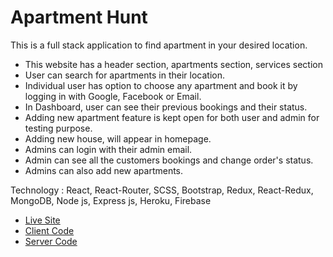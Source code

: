 # Apartment Hunt

This is a full stack application to find apartment in your desired location.

* This website has a header section, apartments section, services section
* User can search for apartments in their location.
* Individual user has option to choose any apartment and book it by logging in with Google, Facebook or Email.
* In Dashboard, user can see their previous bookings and their status.
* Adding new apartment feature is kept open for both user and admin for testing purpose.
* Adding new house, will appear in homepage.
* Admins can login with their admin email.
* Admin can see all the customers bookings and change order's status.
* Admins can also add new apartments.

Technology : React, React-Router, SCSS, Bootstrap, Redux, React-Redux, MongoDB, Node js, Express js, Heroku, Firebase

* [Live Site](https://appartment-hunt.netlify.app/)
* [Client Code](https://github.com/rahmatullah23/apartment-hunt)
* [Server Code](https://github.com/rahmatullah23/apartment-hunt-server)

